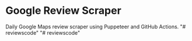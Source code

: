 # Google Review Scraper

Daily Google Maps review scraper using Puppeteer and GitHub Actions.
"# reviewscode" 
"# reviewscode" 
